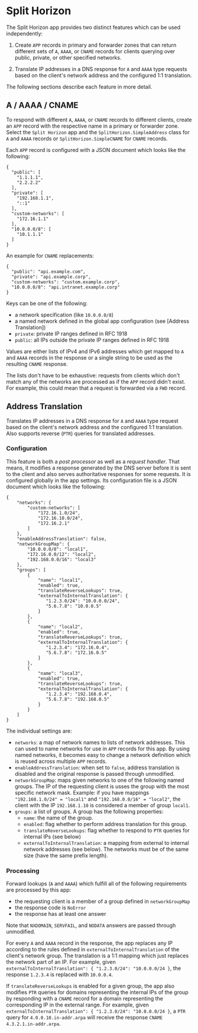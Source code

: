 # Split Horizon

The Split Horizon app provides two distinct features which can be used independently:

1. Create `APP` records in primary and forwarder zones that can return different sets of `A`, `AAAA`, or `CNAME` records for clients querying over public, private, or other specified networks.

1. Translate IP addresses in a DNS response for `A` and `AAAA` type requests based on the client's network address and the configured 1:1 translation.

The following sections describe each feature in more detail.

## A / AAAA / CNAME

To respond with different `A`, `AAAA`, or `CNAME` records to different clients, create an `APP` record with the respective name in a primary or forwarder zone. Select the `Split Horizon` app and the `SplitHorizon.SimpleAddress` class for `A` and `AAAA` records or `SplitHorizon.SimpleCNAME` for `CNAME` records.

Each `APP` record is configured with a JSON document which looks like the following:

```
{
  "public": [
    "1.1.1.1",
    "2.2.2.2"
  ],
  "private": [
    "192.168.1.1",
    "::1"
  ],
  "custom-networks": [
    "172.16.1.1"
  ],
  "10.0.0.0/8": [
    "10.1.1.1"
  ]
}
```

An example for `CNAME` replacements:

```
{
  "public": "api.example.com",
  "private": "api.example.corp",
  "custom-networks": "custom.example.corp",
  "10.0.0.0/8": "api.intranet.example.corp"
}
```

Keys can be one of the following:

- a network specification (like `10.0.0.0/8`)
- a named network defined in the global app configuration (see [Address Translation])
- `private`: private IP ranges defined in RFC 1918
- `public`: all IPs outside the private IP ranges defined in RFC 1918

Values are either lists of IPv4 and IPv6 addresses which get mapped to `A` and `AAAA` records in the response or a single string to be used as the resulting `CNAME` response.

The lists don't have to be exhaustive: requests from clients which don't match any of the networks are processed as if the `APP` record didn't exist. For example, this could mean that a request is forwarded via a `FWD` record.

## Address Translation

Translates IP addresses in a DNS response for `A` and `AAAA` type request based on the client's network address and the configured 1:1 translation. Also supports reverse (`PTR`) queries for translated addresses.

### Configuration

This feature is both a _post processor_ as well as a _request handler_. That means, it modifies a response generated by the DNS server before it is sent to the client and also serves authoritative responses for some requests. It is configured globally in the app settings. Its configuration file is a JSON document which looks like the following:

```
{
    "networks": {
        "custom-networks": [
            "172.16.1.0/24",
            "172.16.10.0/24",
            "172.16.2.1"
        ]
    },
    "enableAddressTranslation": false,
    "networkGroupMap": {
        "10.0.0.0/8": "local1",
        "172.16.0.0/12": "local2",
        "192.168.0.0/16": "local3"
    },
    "groups": [
        {
            "name": "local1",
            "enabled": true,
            "translateReverseLookups": true,
            "externalToInternalTranslation": {
               "1.2.3.0/24": "10.0.0.0/24",
               "5.6.7.8": "10.0.0.5"
            }
        },
        {
            "name": "local2",
            "enabled": true,
            "translateReverseLookups": true,
            "externalToInternalTranslation": {
               "1.2.3.4": "172.16.0.4",
               "5.6.7.8": "172.16.0.5"
            }
        },
        {
            "name": "local3",
            "enabled": true,
            "translateReverseLookups": true,
            "externalToInternalTranslation": {
               "1.2.3.4": "192.168.0.4",
               "5.6.7.8": "192.168.0.5"
            }
        }
    ]
}
```

The individual settings are:

- `networks`: a map of network names to lists of network addresses. This can used to name networks for use in `APP` records for this app. By using named networks, it becomes easy to change a network definition which is reused across multiple `APP` records.
- `enableAddressTranslation`: when set to `false`, address translation is disabled and the original response is passed through unmodified.
- `networkGroupMap`: maps given networks to one of the following named groups. The IP of the requesting client is usses the group with the most specific network mask. Example: if you have mappings `"192.168.1.0/24" = "local1"` and `"192.168.0.0/16" = "local2"`, the client with the IP `192.168.1.10` is considered a member of group `local1`.
- `groups`: a list of groups. A group has the following properties:
  - `name`: the name of the group.
  - `enabled`: flag whether to perform address translation for this group.
  - `translateReverseLookups`: flag whether to respond to `PTR` queries for internal IPs (see below)
  - `externalToInternalTranslation`: a mapping from external to internal network addresses (see below). The networks must be of the same size (have the same prefix length).

### Processing

Forward lookups (`A` and `AAAA`) which fulfill all of the following requirements are processed by this app:

- the requesting client is a member of a group defined in `networkGroupMap`
- the response code is `NoError`
- the response has at least one answer

Note that `NXDOMAIN`, `SERVFAIL`, and `NODATA` answers are passed through unmodified.

For every `A` and `AAAA` record in the response, the app replaces any IP according to the rules defined in `externalToInternalTranslation` of the client's network group. The translation is a 1:1 mapping which just replaces the network part of an IP. For example, given `externalToInternalTranslation": { "1.2.3.0/24": "10.0.0.0/24 }`, the response `1.2.3.4` is replaced with `10.0.0.4`.

If `translateReverseLookups` is enabled for a given group, the app also modifies `PTR` queries for domains representing the internal IPs of the group by responding with a `CNAME` record for a domain representing the corresponding IP in the external range. For example, given `externalToInternalTranslation": { "1.2.3.0/24": "10.0.0.0/24 }`, a `PTR` query for `4.0.0.10.in-addr.arpa` will receive the response `CNAME 4.3.2.1.in-addr.arpa`.
